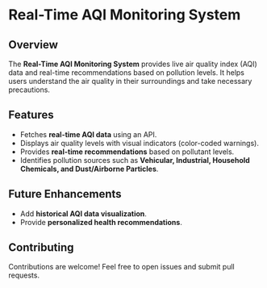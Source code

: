 # Real-Time AQI Monitoring System

## Overview
The **Real-Time AQI Monitoring System** provides live air quality index (AQI) data and real-time recommendations based on pollution levels. It helps users understand the air quality in their surroundings and take necessary precautions.

## Features
- Fetches **real-time AQI data** using an API.
- Displays air quality levels with visual indicators (color-coded warnings).
- Provides **real-time recommendations** based on pollutant levels.
- Identifies pollution sources such as **Vehicular, Industrial, Household Chemicals, and Dust/Airborne Particles**.

## Future Enhancements
- Add **historical AQI data visualization**.
- Provide **personalized health recommendations**.

## Contributing
Contributions are welcome! Feel free to open issues and submit pull requests.
